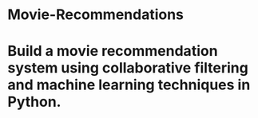 # Movie-Recommendations
# Build a movie recommendation system using collaborative filtering and machine learning techniques in Python.
